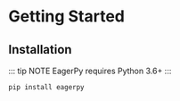 # Getting Started

## Installation

::: tip NOTE
EagerPy requires Python 3.6+
:::

```bash
pip install eagerpy
```

